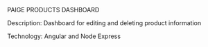 
PAIGE PRODUCTS DASHBOARD

Description:
Dashboard for editing and deleting product information

Technology:
Angular and Node Express


